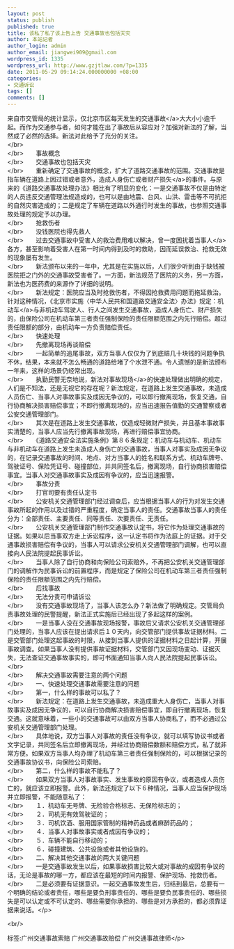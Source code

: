```yaml
---
layout: post
status: publish
published: true
title: 该私了私了该上告上告 交通事故也包括天灾
author: 本站记者
author_login: admin
author_email: jiangwei909@gmail.com
wordpress_id: 1335
wordpress_url: http://www.gzjtlaw.com/?p=1335
date: 2011-05-29 09:14:24.000000000 +08:00
categories:
- 交通诉讼
tags: []
comments: []
---
```

<p>来自市交管局的统计显示，仅北京市区每天发生的<a>交通事故<&#47;a>大大小小逾千起。而作为交通参与者，如何才能在出了事故后从容应对？加强对新法的了解，当然成了必然的选择。新法对此给予了充分的关注。<br><&#47;br>　　<br><&#47;br>　　事故概念<br><&#47;br>　　交通事故也包括天灾<br><&#47;br>　　重新确定了交通事故的概念，扩大了道路交通事故的范围。交通事故是指车辆在道路上因过错或者意外，造成人身伤亡或者<a>财产损失<&#47;a>的事件。与原来的《道路交通事故处理办法》相比有了明显的变化：一是交通事故不仅是由特定的人员违反交通管理法规造成的，也可以是由地震、台风、山洪、雷击等不可抗拒的自然灾害造成的；二是规定了车辆在道路以外通行时发生的事故，也参照交通事故处理的规定予以办理。<br><&#47;br>　　抢救伤者<br><&#47;br>　　没钱医院也得先救人<br><&#47;br>　　过去交通事故中受害人的救治费用难以解决，曾一度困扰着<a>当事人<&#47;a>各方，甚至影响着受害人在第一时间内得到及时的救助，因而延误救治、抢救无效的现象屡有发生。<br><&#47;br>　　新法颁布以来的一年中，尤其是在实施以后，人们很少听到由于缺钱被医院拒之门外的交通事故受害者了。一方面，新法规范了医院的义务，另一方面，新法也为医药费的来源作了详细的说明。<br><&#47;br>　　新法规定：医院应当及时抢救伤者，不得因抢救费用问题而拖延救治。针对这种情况，《北京市实施〈中华人民共和国道路交通安全法〉办法》规定：<a>机动车<&#47;a>与非机动车驾驶人、行人之间发生交通事故，造成人身伤亡、财产损失的，由保险公司在机动车第三者责任强制保险的责任限额范围之内先行赔偿。超过责任限额的部分，由机动车一方负责赔偿责任。<br><&#47;br>　　快速处理<br><&#47;br>　　先撤离现场再谈赔偿<br><&#47;br>　　一起简单的追尾事故，双方当事人仅仅为了到底赔几十块钱的问题争执不休，结果，本来就不怎么畅通的道路给堵了个水泄不通。令人遗憾的是新法颁布一年来，这样的场景仍经常出现。<br><&#47;br>　　执勤民警无奈地说，新法对<a>事故现场<&#47;a>的快速处理做出明确的规定，人们是不知法，还是无视它的存在呢？新法规定，在道路上发生交通事故，未造成人员伤亡、当事人对事故事实及成因无争议的，可以即行撤离现场，恢复交通，自行协商解决损害赔偿事宜；不即行撤离现场的，应当迅速报告值勤的交通警察或者公安交通管理部门。<br><&#47;br>　　其次是在道路上发生交通事故，仅造成轻微财产损失，并且基本事故事实清楚的，当事人应当先行撤离事故现场，再进行赔偿事宜协商。<br><&#47;br>　　《道路交通安全法实施条例》第８６条规定：机动车与机动车、机动车与非机动车在道路上发生未造成人身伤亡的交通事故，当事人对事实及成因无争议的，在记录交通事故的时间、地点、对方当事人的姓名和联系方式、机动车牌号、驾驶证号、保险凭证号、碰撞部位，并共同签名后，撤离现场，自行协商损害赔偿事宜。当事人对交通事故事实及成因有争议的，应当迅速报警。<br><&#47;br>　　事故分责<br><&#47;br>　　打官司要有责任认定书<br><&#47;br>　　公安机关交通管理部门经过调查后，应当根据当事人的行为对发生交通事故所起的作用以及过错的严重程度，确定当事人的责任。交通事故当事人的责任分为：全部责任、主要责任、同等责任、次要责任、无责任。<br><&#47;br>　　公安机关交通管理部门制作交通事故认定书，将它作为处理交通事故的证据。如果以后当事双方走上诉讼程序，这一认定书将作为法庭上的证据。对于交通事故损害赔偿有争议的，当事人可以请求公安机关交通管理部门调解，也可以直接向人民法院提起民事诉讼。<br><&#47;br>　　当事人除了自行协商和向保险公司索赔外，不再把公安机关交通管理部门的调解作为民事诉讼的前置程序，而是规定了保险公司在机动车第三者责任强制保险的责任限额范围之内先行赔偿。<br><&#47;br>　　后找事故<br><&#47;br>　　无法分责可申请诉讼<br><&#47;br>　　没有交通事故现场了，当事人该怎么办？新法做了明确规定。交管局负责事故处理的民警提醒，新法正式实施后已经出现了多起这样的案例。<br><&#47;br>　　一是当事人没在交通事故现场报警，事故后又请求公安机关交通管理部门处理的，当事人应该在提出请求后１０天内，向交管部门提供事故证据材料。二是交管部门处理这起事故的时限，从接到当事人提供的证据材料之日起计算，开展事故调查。如果当事人没有提供事故证据材料，交管部门又因现场变动、证据灭失，无法查证交通事故事实的，即可书面通知当事人向人民法院提起民事诉讼。<br><&#47;br>　　<br><&#47;br>　　解决交通事故需要注意的两个问题<br><&#47;br>　　一、快速处理交通事故需要注意的问题<br><&#47;br>　　第一，什么样的事故可以私了？<br><&#47;br>　　新法规定：在道路上发生交通事故，未造成重大人身伤亡，当事人对事故事实及成因无争议的，可以自行协商解决损害赔偿事宜，即自行撤离现场，恢复交通。这就意味着，一些小的交通事故可以由双方当事人协商私了，而不必通过公安机关交通管理部门处理。<br><&#47;br>　　具体地说，双方当事人对事故的责任没有争议，就可以填写协议书或者文字记录，共同签名后立即撤离现场，并经过协商赔偿数额和赔偿方式，私了就非常方便。如果双方当事人均办理了机动车第三者责任强制保险的，可以根据记录的交通事故协议书，向保险公司索赔。<br><&#47;br>　　第二，什么样的事故不能私了？<br><&#47;br>　　如果双方当事人对事故事实、发生事故的原因有争议，或者造成人员伤亡的，就应该立即报警。此外，新法还规定了以下６种情况，当事人应当保护现场并立即报警，不能随意私了：<br><&#47;br>　　１．机动车无号牌、无检验合格标志、无保险标志的；<br><&#47;br>　　２．司机无有效驾驶证的；<br><&#47;br>　　３．司机饮酒、服用国家管制的精神药品或者麻醉药品的；<br><&#47;br>　　４．当事人对事故事实或者成因有争议的；<br><&#47;br>　　５．车辆不能自行移动的；<br><&#47;br>　　６．碰撞建筑、公共设施或者其他设施的。<br><&#47;br>　　二、解决其他交通事故的两大关键问题<br><&#47;br>　　一是交通事故发生以后，如果事故损害比较大或对事故的成因有争议的话，无论是事故的哪一方，都应该在最短的时间内报警、保护现场、抢救伤者。<br><&#47;br>　　二是必须要有证据意识。一起交通事故发生后，归结到最后，总要有一个明确的结论或者责任，哪些是要负刑事责任的、哪些是要负民事责任的、哪些损失是可以认定或不可认定的、哪些需要你承担的、哪些是对方承担的，都必须靠证据来说话。<&#47;p><br&#47;><p>标签:广州交通事故索赔 广州交通事故赔偿 广州交通事故律师<&#47;p>
